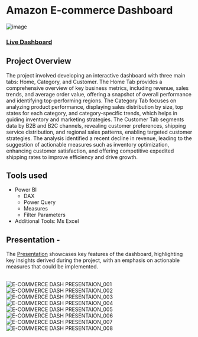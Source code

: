 # Amazon E-commerce Dashboard

![image](https://github.com/user-attachments/assets/4bc6315e-18c7-4889-9e34-d4abb52667af)

### [Live Dashboard](https://project.novypro.com/ucHUr8)

## Project Overview
The project involved developing an interactive dashboard with three main tabs: Home, Category, and Customer. The Home Tab provides a comprehensive overview of key business metrics, including revenue, sales trends, and average order value, offering a snapshot of overall performance and identifying top-performing regions. The Category Tab focuses on analyzing product performance, displaying sales distribution by size, top states for each category, and category-specific trends, which helps in guiding inventory and marketing strategies. The Customer Tab segments data by B2B and B2C channels, revealing customer preferences, shipping service distribution, and regional sales patterns, enabling targeted customer strategies. The analysis identified a recent decline in revenue, leading to the suggestion of actionable measures such as inventory optimization, enhancing customer satisfaction, and offering competitive expedited shipping rates to improve efficiency and drive growth.


## Tools used
-  Power BI
   - DAX
   - Power Query
   - Measures
   - Filter Parameters
- Additional Tools: Ms Excel

## Presentation -
The [Presentation](https://github.com/subrotodutta21/Amazon_E-commerce_Dashboard/blob/f43e39b8c0b1252df03f02e2dfc6cda2022d21cf/Project%20Presentation.pdf) showcases key features of the dashboard, highlighting key insights derived during the project, with an emphasis on actionable measures that could be implemented.<br>
<br>

![E-COMMERCE DASH PRESENTAION_001](https://github.com/user-attachments/assets/366d5452-634d-40be-9d16-f8672a056cac)
![E-COMMERCE DASH PRESENTAION_002](https://github.com/user-attachments/assets/135cba1f-68b9-418b-8d79-991a41625f5a)
![E-COMMERCE DASH PRESENTAION_003](https://github.com/user-attachments/assets/1324e57b-19fc-4a7e-86dc-00290c632073)
![E-COMMERCE DASH PRESENTAION_004](https://github.com/user-attachments/assets/09bce213-2290-4849-8419-da1ebf3ceea0)
![E-COMMERCE DASH PRESENTAION_005](https://github.com/user-attachments/assets/6986cae5-e008-4f83-ba59-0be503439c80)
![E-COMMERCE DASH PRESENTAION_006](https://github.com/user-attachments/assets/2a5d1c90-2973-4f52-a5a7-50d275a6c86e)
![E-COMMERCE DASH PRESENTAION_007](https://github.com/user-attachments/assets/f5504887-55be-4c05-9f93-f0b5409b1ebd)
![E-COMMERCE DASH PRESENTAION_008](https://github.com/user-attachments/assets/f7b53be7-7c11-4646-9f86-a6fb5838a845)
